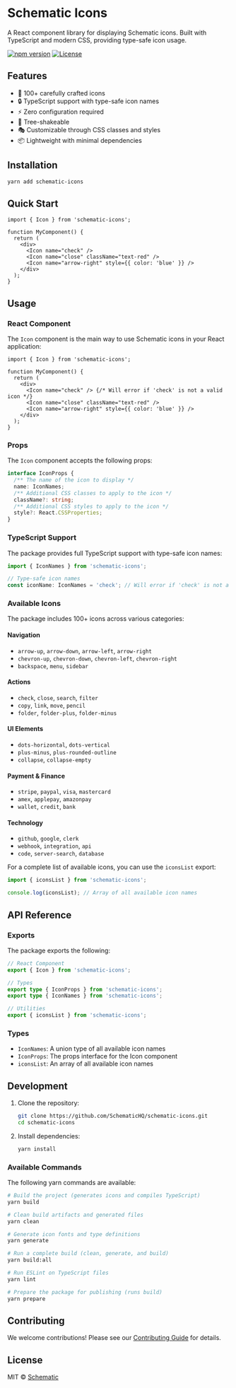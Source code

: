 # Schematic Icons

A React component library for displaying Schematic icons. Built with TypeScript and modern CSS, providing type-safe icon usage.

[![npm version](https://img.shields.io/npm/v/schematic-icons.svg)](https://www.npmjs.com/package/schematic-icons)
[![License](https://img.shields.io/npm/l/schematic-icons.svg)](https://github.com/SchematicHQ/schematic-icons/blob/main/LICENSE)

## Features

- 🎨 100+ carefully crafted icons
- 🔒 TypeScript support with type-safe icon names
- ⚡️ Zero configuration required
- 🎯 Tree-shakeable
- 🎭 Customizable through CSS classes and styles
- 📦 Lightweight with minimal dependencies

## Installation

```bash
yarn add schematic-icons
```

## Quick Start

```tsx
import { Icon } from 'schematic-icons';

function MyComponent() {
  return (
    <div>
      <Icon name="check" />
      <Icon name="close" className="text-red" />
      <Icon name="arrow-right" style={{ color: 'blue' }} />
    </div>
  );
}
```

## Usage

### React Component

The `Icon` component is the main way to use Schematic icons in your React application:

```tsx
import { Icon } from 'schematic-icons';

function MyComponent() {
  return (
    <div>
      <Icon name="check" /> {/* Will error if 'check' is not a valid icon */}
      <Icon name="close" className="text-red" />
      <Icon name="arrow-right" style={{ color: 'blue' }} />
    </div>
  );
}
```

### Props

The `Icon` component accepts the following props:

```typescript
interface IconProps {
  /** The name of the icon to display */
  name: IconNames;
  /** Additional CSS classes to apply to the icon */
  className?: string;
  /** Additional CSS styles to apply to the icon */
  style?: React.CSSProperties;
}
```

### TypeScript Support

The package provides full TypeScript support with type-safe icon names:

```typescript
import { IconNames } from 'schematic-icons';

// Type-safe icon names
const iconName: IconNames = 'check'; // Will error if 'check' is not a valid icon
```

### Available Icons

The package includes 100+ icons across various categories:

#### Navigation
- `arrow-up`, `arrow-down`, `arrow-left`, `arrow-right`
- `chevron-up`, `chevron-down`, `chevron-left`, `chevron-right`
- `backspace`, `menu`, `sidebar`

#### Actions
- `check`, `close`, `search`, `filter`
- `copy`, `link`, `move`, `pencil`
- `folder`, `folder-plus`, `folder-minus`

#### UI Elements
- `dots-horizontal`, `dots-vertical`
- `plus-minus`, `plus-rounded-outline`
- `collapse`, `collapse-empty`

#### Payment & Finance
- `stripe`, `paypal`, `visa`, `mastercard`
- `amex`, `applepay`, `amazonpay`
- `wallet`, `credit`, `bank`

#### Technology
- `github`, `google`, `clerk`
- `webhook`, `integration`, `api`
- `code`, `server-search`, `database`

For a complete list of available icons, you can use the `iconsList` export:

```typescript
import { iconsList } from 'schematic-icons';

console.log(iconsList); // Array of all available icon names
```

## API Reference

### Exports

The package exports the following:

```typescript
// React Component
export { Icon } from 'schematic-icons';

// Types
export type { IconProps } from 'schematic-icons';
export type { IconNames } from 'schematic-icons';

// Utilities
export { iconsList } from 'schematic-icons';
```

### Types

- `IconNames`: A union type of all available icon names
- `IconProps`: The props interface for the Icon component
- `iconsList`: An array of all available icon names

## Development

1. Clone the repository:
   ```bash
   git clone https://github.com/SchematicHQ/schematic-icons.git
   cd schematic-icons
   ```

2. Install dependencies:
   ```bash
   yarn install
   ```

### Available Commands

The following yarn commands are available:

```bash
# Build the project (generates icons and compiles TypeScript)
yarn build

# Clean build artifacts and generated files
yarn clean

# Generate icon fonts and type definitions
yarn generate

# Run a complete build (clean, generate, and build)
yarn build:all

# Run ESLint on TypeScript files
yarn lint

# Prepare the package for publishing (runs build)
yarn prepare
```

## Contributing

We welcome contributions! Please see our [Contributing Guide](CONTRIBUTING.md) for details.

## License

MIT © [Schematic](https://github.com/SchematicHQ)
